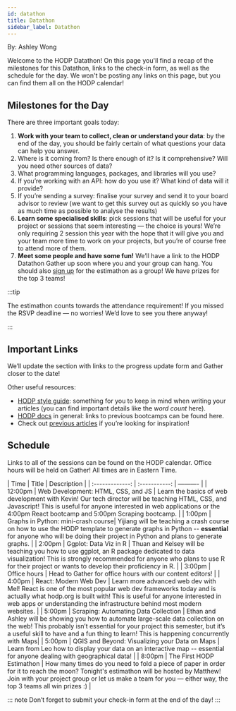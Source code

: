 ```yaml
---
id: datathon
title: Datathon
sidebar_label: Datathon
---
```


By: Ashley Wong

Welcome to the HODP Datathon! On this page you'll find a recap of the milestones for this Datathon, links to the check-in form, as well as the schedule for the day. We won't be posting any links on this page, but you can find them all on the HODP calendar!

## Milestones for the Day
There are three important goals today:
1. **Work with your team to collect, clean or understand your data**: by the end of the day, you should be fairly certain of what questions your data can help you answer.
  1. Where is it coming from? Is there enough of it? Is it comprehensive? Will you need other sources of data?
  2. What programming languages, packages, and libraries will you use?
  3. If you’re working with an API: how do you use it? What kind of data will it provide?
  4. If you’re sending a survey: finalise your survey and send it to your board advisor to review (we want to get this survey out as quickly so you have as much time as possible to analyse the results)
2. **Learn some specialised skills**: pick sessions that will be useful for your project or sessions that seem interesting — the choice is yours! We’re only requiring 2 session this year with the hope that it will give you and your team more time to work on your projects, but you’re of course free to attend more of them. 
3. **Meet some people and have some fun!** We’ll have a link to the HODP Datathon Gather up soon where you and your group can hang. You should also [sign up](https://forms.gle/z43jPES6vbD1mnwp7) for the estimathon as a group! We have prizes for the top 3 teams!  

:::tip 

The estimathon counts towards the attendance requirement! If you missed the RSVP deadline — no worries! We’d love to see you there anyway!

:::

## Important Links 
We’ll update the section with links to the progress update form and Gather closer to the date! 

Other useful resources:
- [HODP style guide](https://docs.hodp.org/docs/style-guide): something for you to keep in mind when writing your articles (you can find important details like the *word count* here).
- [HODP docs](https://docs.hodp.org/) in general: links to previous bootcamps can be found here.
- Check out [previous articles](https://www.hodp.org/) if you’re looking for inspiration!

## Schedule 
Links to all of the sessions can be found on the HODP calendar. Office hours will be held on Gather! All times are in Eastern Time.

| Time | Title | Description |
| :-------------: | :-----------: | ———- |
| 12:00pm  | Web Development: HTML, CSS, and JS  | Learn the basics of web development with Kevin! Our tech director will be teaching HTML, CSS, and Javascript! This is useful for anyone interested in web applications or the 4:00pm React bootcamp and 5:00pm Scraping bootcamp. |
| 1:00pm  | Graphs in Python: mini-crash course| Yijiang will be teaching a crash course on how to use the HODP template to generate graphs in Python -- **essential** for anyone who will be doing their project in Python and plans to generate graphs. |
| 2:00pm | Ggplot: Data Viz in R | Thuan and Kelsey will be teaching you how to use ggplot, an R package dedicated to data visualization! This is strongly recommended for anyone who plans to use R for their project or wants to develop their proficiency in R. |
| 3:00pm | Office hours | Head to Gather for office hours with our content editors! |
| 4:00pm | React: Modern Web Dev | Learn more advanced web dev with Mel! React is one of the most popular web dev frameworks today and is actually what hodp.org is built with! This is useful for anyone interested in web apps or understanding the infrastructure behind most modern websites. |
| 5:00pm | Scraping: Automating Data Collection | Ethan and Ashley will be showing you how to automate large-scale data collection on the web! This probably isn’t essential for your project this semester, but it’s a useful skill to have and a fun thing to learn! This is happening concurrently with Maps| 
| 5:00pm | QGIS and Beyond: Visualizing your Data on Maps | Learn from Leo how to display your data on an interactive map -- essential for anyone dealing with geographical data! |
| 8:00pm | The First HODP Estimathon | How many times do you need to fold a piece of paper in order for it to reach the moon? Tonight's estimathon will be hosted by Matthew! Join with your project group or let us make a team for you — either way, the top 3 teams all win prizes :) |

::: note 
Don’t forget to submit your check-in form at the end of the day!
:::






